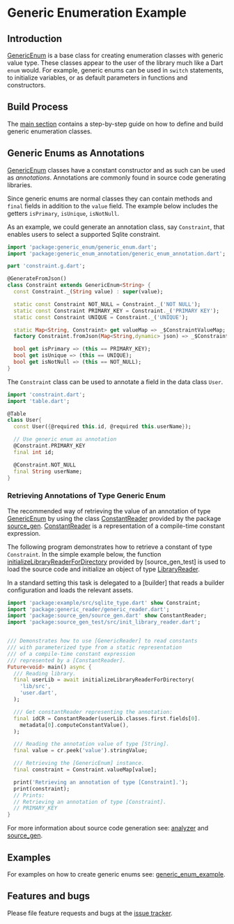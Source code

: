 # Generic Enumeration Example

## Introduction

[GenericEnum] is a base class for creating enumeration classes with generic value type.
These classes appear to the user of the library much like a Dart `enum` would.
For example, generic enums can be used in `switch` statements, to initialize variables, or as
default parameters in functions and constructors.

## Build Process

The [main section](https://github.com/simphotonics/generic_enum) contains a step-by-step guide on how to define and build generic enumeration classes.

## Generic Enums as Annotations

[GenericEnum] classes have a constant constructor and as such can be used as *annotations*. Annotations are commonly found in source code generating libraries.

Since generic enums are normal classes they can contain
methods and `final` fields in addition to the `value` field. The example below
includes the getters `isPrimary`, `isUnique`, `isNotNull`.

As an example, we could generate an annotation class, say `Constraint`, that enables users to
select a supported Sqlite constraint.
```Dart
import 'package:generic_enum/generic_enum.dart';
import 'package:generic_enum_annotation/generic_enum_annotation.dart';

part 'constraint.g.dart';

@GenerateFromJson()
class Constraint extends GenericEnum<String> {
  const Constraint._(String value) : super(value);

  static const Constraint NOT_NULL = Constraint._('NOT NULL');
  static const Constraint PRIMARY_KEY = Constraint._('PRIMARY KEY');
  static const Constraint UNIQUE = Constraint._('UNIQUE');

  static Map<String, Constraint> get valueMap => _$ConstraintValueMap;
  factory Constraint.fromJson(Map<String,dynamic> json) => _$ConstraintFromJson(json);

  bool get isPrimary => (this == PRIMARY_KEY);
  bool get isUnique => (this == UNIQUE);
  bool get isNotNull => (this == NOT_NULL);
}
```

The `Constraint` class can be used to annotate a field in the data class `User`.
```Dart
import 'constraint.dart';
import 'table.dart';

@Table
class User{
  const User({@required this.id, @required this.userName});

  // Use generic enum as annotation
  @Constraint.PRIMARY_KEY
  final int id;

  @Constraint.NOT_NULL
  final String userName;
}
```

### Retrieving Annotations of Type Generic Enum

The recommended way of retrieving the value of an annotation of type [GenericEnum]
by using the class [ConstantReader] provided by the package [source_gen].
[ConstantReader] is a representation of a compile-time constant expression.

The following program demonstrates how to retrieve a constant of type `Constraint`.
In the simple example below, the function [initializeLibraryReaderForDirectory] provided by [source_gen_test] is used to load the source code and initialize an object of type [LibraryReader].

In a standard setting this task is delegated to a [builder] that reads a builder configuration and loads the relevant assets.


```Dart
import 'package:example/src/sqlite_type.dart' show Constraint;
import 'package:generic_reader/generic_reader.dart';
import 'package:source_gen/source_gen.dart' show ConstantReader;
import 'package:source_gen_test/src/init_library_reader.dart';


/// Demonstrates how to use [GenericReader] to read constants
/// with parameterized type from a static representation
/// of a compile-time constant expression
/// represented by a [ConstantReader].
Future<void> main() async {
  /// Reading library.
  final userLib = await initializeLibraryReaderForDirectory(
    'lib/src',
    'user.dart',
  );

  /// Get constantReader representing the annotation:
  final idCR = ConstantReader(userLib.classes.first.fields[0].
    metadata[0].computeConstantValue(),
  );

  /// Reading the annotation value of type [String].
  final value = cr.peek('value').stringValue;

  /// Retrieving the [GenericEnum] instance.
  final constraint = Constraint.valueMap[value];

  print('Retrieving an annotation of type [Constraint].');
  print(constraint);
  // Prints:
  // Retrieving an annotation of type [Constraint].
  // PRIMARY_KEY
}

```
For more information about source code generation see:
[analyzer] and [source_gen].

## Examples

For examples on how to create generic enums see:
[generic_enum_example].


## Features and bugs

Please file feature requests and bugs at the [issue tracker].

[analyzer]: https://pub.dev/packages/analyzer
[ConstantReader]: https://pub.dev/documentation/source_gen/latest/source_gen/ConstantReader-class.html

[GenericEnum]: https://pub.dev/packages/generic_enum
[generic_enum_example]: https://github.com/simphotonics/generic_enum/tree/master/generic_enum_example
[issue tracker]: https://github.com/simphotonics/generic_enum/issues

[source_gen]: https://pub.dev/packages/source_gen

[initializeLibraryReaderForDirectory]: https://pub.dev/documentation/source_gen_test/latest/source_gen_test/initializeLibraryReaderForDirectory.html

[LibraryReader]: https://pub.dev/documentation/source_gen/latest/source_gen/LibraryReader-class.html
